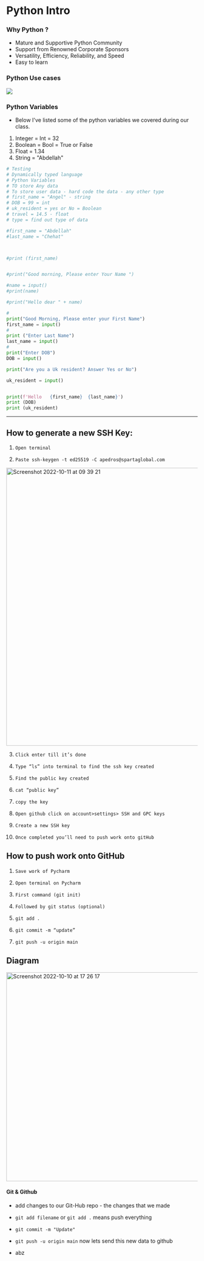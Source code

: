 # Python Intro

### Why Python ?


- Mature and Supportive Python Community
-  Support from Renowned Corporate Sponsors
- Versatility, Efficiency, Reliability, and Speed
- Easy to learn


### Python Use cases
![](../../Desktop/python-use-cases-7.jpg)

### Python Variables 

- Below I've listed some of the python variables we covered during our class.

1. Integer = Int = 32
2. Boolean = Bool = True or False 
3. Float = 1.34 
4. String = "Abdellah"



``` Python
# Testing
# Dynamically typed language
# Python Variables
# TO store Any data
# To store user data - hard code the data - any other type
# first_name = "Angel" - string
# DOB = 99 = int
# uk_resident = yes or No = Boolean
# travel = 14.5 - float
# type = find out type of data

#first_name = "Abdellah"
#last_name = "Chehat"



#print (first_name)


#print("Good morning, Please enter Your Name ")

#name = input()
#print(name)

#print("Hello dear " + name)

#
print("Good Morning, Please enter your First Name")
first_name = input()
#
print ("Enter Last Name")
last_name = input()
#
print("Enter DOB")
DOB = input()

print("Are you a Uk resident? Answer Yes or No")

uk_resident = input()


print(f'Hello   {first_name}  {last_name}')
print (DOB)
print (uk_resident)

```


------------

## How to generate a new SSH Key:
 
1.     Open terminal 
 
2.     Paste ssh-keygen -t ed25519 -C apedros@spartaglobal.com

<img width="730" alt="Screenshot 2022-10-11 at 09 39 21" src="https://user-images.githubusercontent.com/115224560/195042103-c2b0b2db-b514-4461-968f-0f944438a3b5.png">
 
3.     Click enter till it’s done 
 
4.     Type “ls” into terminal to find the ssh key created 
 
5.     Find the public key created 
 
6.     cat “public key” 
 
7.     copy the key 
 
8.     Open github click on account>settings> SSH and GPC keys 
 
9.     Create a new SSH key 

10.     Once completed you’ll need to push work onto gitHub
 
 
## How to push work onto GitHub
 
 
1.     Save work of Pycharm 
2.     Open terminal on Pycharm
3.     First command (git init)
4.     Followed by git status (optional)
5.     git add . 
6.     git commit -m “update”
7.     git push -u origin main


## Diagram
<img width="549" alt="Screenshot 2022-10-10 at 17 26 17" src="https://user-images.githubusercontent.com/115224560/194913067-057a52f9-b198-4fdf-936d-c2d4758d6b1e.png">

#### Git & Github 
- add changes to our Git-Hub repo - the changes that we made 

- `git add filename` or `git add .` means push everything
- ``git commit -m "Update" `` 
- `git push -u origin main` now lets send this new data to github 



- abz
